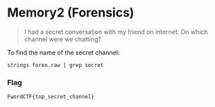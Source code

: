 # Memory2 (Forensics)
  
  
> I had a secret conversation with my friend on internet. On which channel were we chatting?  
  
  
To find the name of the secret channel:  
  
```strings foren.raw | grep secret```  
  
    
    
  ### Flag
  `FwordCTF{top_secret_channel}`

